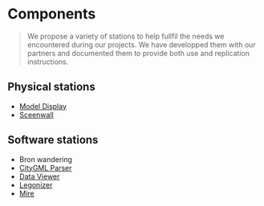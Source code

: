 # Components

>We propose a variety of stations to help fullfil the needs we encountered during our projects. We have developped them with our partners and documented them to provide both use and replication instructions.

## Physical stations 
- [Model Display](components/model-display)
- [Sceenwall](components/screenwall)

## Software stations
- Bron wandering
- [CityGML Parser](components/citygml-parser)
- [Data Viewer](components/data-viewer)
- [Legonizer](components/legonizer)
- [Mire](components/mire)
